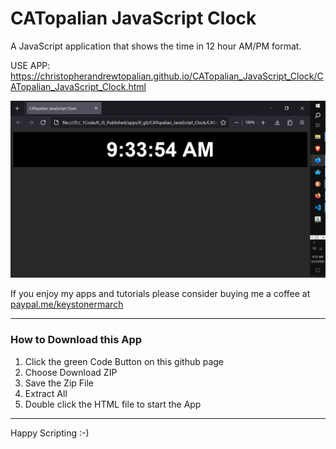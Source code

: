# CATopalian JavaScript Clock
A JavaScript application that shows the time in 12 hour AM/PM format.  

USE APP: https://christopherandrewtopalian.github.io/CATopalian_JavaScript_Clock/CATopalian_JavaScript_Clock.html  

![screenshot_001](src/media/textures/screenshots/001.JPG)  

If you enjoy my apps and tutorials please consider buying me a coffee at [paypal.me/keystonermarch](https://www.paypal.com/paypalme/keystonermarch)  

---

### How to Download this App
1. Click the green Code Button on this github page
2. Choose Download ZIP
3. Save the Zip File
4. Extract All
5. Double click the HTML file to start the App

---

Happy Scripting :-)

